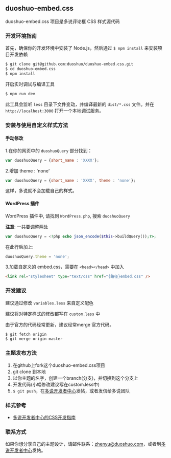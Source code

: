## duoshuo-embed.css

duoshuo-embed.css 项目是多说评论框 CSS 样式源代码

### 开发环境指南

首先，确保你的开发环境中安装了 Node.js，然后通过 `$ npm install` 来安装项目开发依赖

```bash
$ git clone git@github.com:duoshuo/duoshuo-embed.css.git
$ cd duoshuo-embed.css
$ npm install
```

开启实时调试与编译工具
```bash
$ npm run dev
```

此工具会监听 `less` 目录下文件变动，并编译最新的 `dist/*.css` 文件。并在 `http://localhost:3000` 打开一个本地调试服务。

### 安装与使用自定义样式方法

#### 手动修改

1.在你的网页中的 `duoshuoQuery` 部分找到：

```js
var duoshuoQuery = {short_name : 'XXXX'};
```

2.增加 theme : 'none'

```js
var duoshuoQuery = {short_name : 'XXXX', theme : 'none'};
```

这样，多说就不会加载自己的样式。  

#### WordPress 插件

WordPress 插件中, 请找到 `WordPress.php`, 搜索 `duoshuoQuery`

**注意**: 一共要调整两处

```php
var duoshuoQuery = <?php echo json_encode($this->buildQuery());?>;
```
    
在此行后加上:

```js
duoshuoQuery.theme = 'none';
```

3.加载自定义的 embed.css，需要在 `<head></head>` 中加入

```html
<link rel="stylesheet" type="text/css" href="{路径}embed.css" />
```

### 开发建议

建议通过修改 `variables.less` 来自定义配色

建议将对特定样式的修改都写在 `custom.less` 中

由于官方的代码经常更新，建议经常merge 官方代码。

```bash
$ git fetch origin
$ git merge origin master 
```

### 主题发布方法

1. 在github上fork这个duoshuo-embed.css项目
2. git clone 到本地
3. 以你主题的名字，创建一个branch(分支)，并切换到这个分支上
4. 开发代码(小幅修改建议写在custom.less中)
5. `$ git push`，在[多说开发者中心](http://dev.duoshuo.com/)发帖，或者发信给多说团队

### 样式参考

- [多说开发者中心的CSS开发指南](http://dev.duoshuo.com/docs/4ff1cfd0397309552c000017)

### 联系方式
如果你想分享自己的主题设计，请邮件联系：zhenyu@duoshuo.com，或者到[多说开发者中心](http://dev.duoshuo.com/)发帖。
